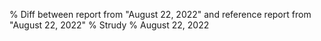 % Diff between report from "August 22, 2022" and reference report from "August 22, 2022"
% Strudy
% August 22, 2022


